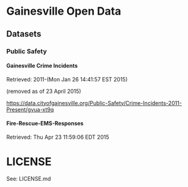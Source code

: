 # Gainesville Open Data

## Datasets

### Public Safety

#### Gainesville Crime Incidents

Retrieved: 2011-(Mon Jan 26 14:41:57 EST 2015)

(removed as of 23 April 2015)

<https://data.cityofgainesville.org/Public-Safety/Crime-Incidents-2011-Present/gvua-xt9q>

#### Fire-Rescue-EMS-Responses

Retrieved: Thu Apr 23 11:59:06 EDT 2015

# LICENSE

See: LICENSE.md
